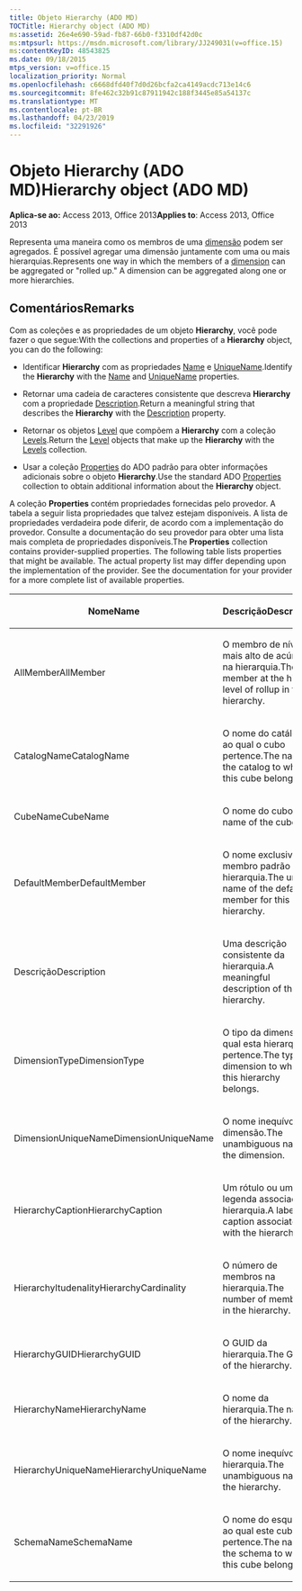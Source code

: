 ```yaml
---
title: Objeto Hierarchy (ADO MD)
TOCTitle: Hierarchy object (ADO MD)
ms:assetid: 26e4e690-59ad-fb87-66b0-f3310df42d0c
ms:mtpsurl: https://msdn.microsoft.com/library/JJ249031(v=office.15)
ms:contentKeyID: 48543825
ms.date: 09/18/2015
mtps_version: v=office.15
localization_priority: Normal
ms.openlocfilehash: c6668dfd40f7d0d26bcfa2ca4149acdc713e14c6
ms.sourcegitcommit: 8fe462c32b91c87911942c188f3445e85a54137c
ms.translationtype: MT
ms.contentlocale: pt-BR
ms.lasthandoff: 04/23/2019
ms.locfileid: "32291926"
---
```

# <a name="hierarchy-object-ado-md"></a><span data-ttu-id="98009-102">Objeto Hierarchy (ADO MD)</span><span class="sxs-lookup"><span data-stu-id="98009-102">Hierarchy object (ADO MD)</span></span>


<span data-ttu-id="98009-103">**Aplica-se ao:** Access 2013, Office 2013</span><span class="sxs-lookup"><span data-stu-id="98009-103">**Applies to**: Access 2013, Office 2013</span></span>

<span data-ttu-id="98009-p101">Representa uma maneira como os membros de uma [dimensão](dimension-object-ado-md.md) podem ser agregados. É possível agregar uma dimensão juntamente com uma ou mais hierarquias.</span><span class="sxs-lookup"><span data-stu-id="98009-p101">Represents one way in which the members of a [dimension](dimension-object-ado-md.md) can be aggregated or "rolled up." A dimension can be aggregated along one or more hierarchies.</span></span>

## <a name="remarks"></a><span data-ttu-id="98009-106">Comentários</span><span class="sxs-lookup"><span data-stu-id="98009-106">Remarks</span></span>

<span data-ttu-id="98009-107">Com as coleções e as propriedades de um objeto **Hierarchy**, você pode fazer o que segue:</span><span class="sxs-lookup"><span data-stu-id="98009-107">With the collections and properties of a **Hierarchy** object, you can do the following:</span></span>

  - <span data-ttu-id="98009-108">Identificar **Hierarchy** com as propriedades [Name](name-property-ado-md.md) e [UniqueName](uniquename-property-ado-md.md).</span><span class="sxs-lookup"><span data-stu-id="98009-108">Identify the **Hierarchy** with the [Name](name-property-ado-md.md) and [UniqueName](uniquename-property-ado-md.md) properties.</span></span>

  - <span data-ttu-id="98009-109">Retornar uma cadeia de caracteres consistente que descreva **Hierarchy** com a propriedade [Description](description-property-ado-md.md).</span><span class="sxs-lookup"><span data-stu-id="98009-109">Return a meaningful string that describes the **Hierarchy** with the [Description](description-property-ado-md.md) property.</span></span>

  - <span data-ttu-id="98009-110">Retornar os objetos [Level](level-object-ado-md.md) que compõem a **Hierarchy** com a coleção [Levels](levels-collection-ado-md.md).</span><span class="sxs-lookup"><span data-stu-id="98009-110">Return the [Level](level-object-ado-md.md) objects that make up the **Hierarchy** with the [Levels](levels-collection-ado-md.md) collection.</span></span>

  - <span data-ttu-id="98009-111">Usar a coleção [Properties](properties-collection-ado.md) do ADO padrão para obter informações adicionais sobre o objeto **Hierarchy**.</span><span class="sxs-lookup"><span data-stu-id="98009-111">Use the standard ADO [Properties](properties-collection-ado.md) collection to obtain additional information about the **Hierarchy** object.</span></span>

<span data-ttu-id="98009-p102">A coleção **Properties** contém propriedades fornecidas pelo provedor. A tabela a seguir lista propriedades que talvez estejam disponíveis. A lista de propriedades verdadeira pode diferir, de acordo com a implementação do provedor. Consulte a documentação do seu provedor para obter uma lista mais completa de propriedades disponíveis.</span><span class="sxs-lookup"><span data-stu-id="98009-p102">The **Properties** collection contains provider-supplied properties. The following table lists properties that might be available. The actual property list may differ depending upon the implementation of the provider. See the documentation for your provider for a more complete list of available properties.</span></span>

<table>
<colgroup>
<col style="width: 50%" />
<col style="width: 50%" />
</colgroup>
<thead>
<tr class="header">
<th><p><span data-ttu-id="98009-116">Nome</span><span class="sxs-lookup"><span data-stu-id="98009-116">Name</span></span></p></th>
<th><p><span data-ttu-id="98009-117">Descrição</span><span class="sxs-lookup"><span data-stu-id="98009-117">Description</span></span></p></th>
</tr>
</thead>
<tbody>
<tr class="odd">
<td><p><span data-ttu-id="98009-118">AllMember</span><span class="sxs-lookup"><span data-stu-id="98009-118">AllMember</span></span></p></td>
<td><p><span data-ttu-id="98009-119">O membro de nível mais alto de acúmulo na hierarquia.</span><span class="sxs-lookup"><span data-stu-id="98009-119">The member at the highest level of rollup in the hierarchy.</span></span></p></td>
</tr>
<tr class="even">
<td><p><span data-ttu-id="98009-120">CatalogName</span><span class="sxs-lookup"><span data-stu-id="98009-120">CatalogName</span></span></p></td>
<td><p><span data-ttu-id="98009-121">O nome do catálogo ao qual o cubo pertence.</span><span class="sxs-lookup"><span data-stu-id="98009-121">The name of the catalog to which this cube belongs.</span></span></p></td>
</tr>
<tr class="odd">
<td><p><span data-ttu-id="98009-122">CubeName</span><span class="sxs-lookup"><span data-stu-id="98009-122">CubeName</span></span></p></td>
<td><p><span data-ttu-id="98009-123">O nome do cubo.</span><span class="sxs-lookup"><span data-stu-id="98009-123">The name of the cube.</span></span></p></td>
</tr>
<tr class="even">
<td><p><span data-ttu-id="98009-124">DefaultMember</span><span class="sxs-lookup"><span data-stu-id="98009-124">DefaultMember</span></span></p></td>
<td><p><span data-ttu-id="98009-125">O nome exclusivo do membro padrão desta hierarquia.</span><span class="sxs-lookup"><span data-stu-id="98009-125">The unique name of the default member for this hierarchy.</span></span></p></td>
</tr>
<tr class="odd">
<td><p><span data-ttu-id="98009-126">Descrição</span><span class="sxs-lookup"><span data-stu-id="98009-126">Description</span></span></p></td>
<td><p><span data-ttu-id="98009-127">Uma descrição consistente da hierarquia.</span><span class="sxs-lookup"><span data-stu-id="98009-127">A meaningful description of the hierarchy.</span></span></p></td>
</tr>
<tr class="even">
<td><p><span data-ttu-id="98009-128">DimensionType</span><span class="sxs-lookup"><span data-stu-id="98009-128">DimensionType</span></span></p></td>
<td><p><span data-ttu-id="98009-129">O tipo da dimensão ao qual esta hierarquia pertence.</span><span class="sxs-lookup"><span data-stu-id="98009-129">The type of dimension to which this hierarchy belongs.</span></span></p></td>
</tr>
<tr class="odd">
<td><p><span data-ttu-id="98009-130">DimensionUniqueName</span><span class="sxs-lookup"><span data-stu-id="98009-130">DimensionUniqueName</span></span></p></td>
<td><p><span data-ttu-id="98009-131">O nome inequívoco da dimensão.</span><span class="sxs-lookup"><span data-stu-id="98009-131">The unambiguous name of the dimension.</span></span></p></td>
</tr>
<tr class="even">
<td><p><span data-ttu-id="98009-132">HierarchyCaption</span><span class="sxs-lookup"><span data-stu-id="98009-132">HierarchyCaption</span></span></p></td>
<td><p><span data-ttu-id="98009-133">Um rótulo ou uma legenda associada à hierarquia.</span><span class="sxs-lookup"><span data-stu-id="98009-133">A label or caption associated with the hierarchy.</span></span></p></td>
</tr>
<tr class="odd">
<td><p><span data-ttu-id="98009-134">HierarchyItudenality</span><span class="sxs-lookup"><span data-stu-id="98009-134">HierarchyCardinality</span></span></p></td>
<td><p><span data-ttu-id="98009-135">O número de membros na hierarquia.</span><span class="sxs-lookup"><span data-stu-id="98009-135">The number of members in the hierarchy.</span></span></p></td>
</tr>
<tr class="even">
<td><p><span data-ttu-id="98009-136">HierarchyGUID</span><span class="sxs-lookup"><span data-stu-id="98009-136">HierarchyGUID</span></span></p></td>
<td><p><span data-ttu-id="98009-137">O GUID da hierarquia.</span><span class="sxs-lookup"><span data-stu-id="98009-137">The GUID of the hierarchy.</span></span></p></td>
</tr>
<tr class="odd">
<td><p><span data-ttu-id="98009-138">HierarchyName</span><span class="sxs-lookup"><span data-stu-id="98009-138">HierarchyName</span></span></p></td>
<td><p><span data-ttu-id="98009-139">O nome da hierarquia.</span><span class="sxs-lookup"><span data-stu-id="98009-139">The name of the hierarchy.</span></span></p></td>
</tr>
<tr class="even">
<td><p><span data-ttu-id="98009-140">HierarchyUniqueName</span><span class="sxs-lookup"><span data-stu-id="98009-140">HierarchyUniqueName</span></span></p></td>
<td><p><span data-ttu-id="98009-141">O nome inequívoco da hierarquia.</span><span class="sxs-lookup"><span data-stu-id="98009-141">The unambiguous name of the hierarchy.</span></span></p></td>
</tr>
<tr class="odd">
<td><p><span data-ttu-id="98009-142">SchemaName</span><span class="sxs-lookup"><span data-stu-id="98009-142">SchemaName</span></span></p></td>
<td><p><span data-ttu-id="98009-143">O nome do esquema ao qual este cubo pertence.</span><span class="sxs-lookup"><span data-stu-id="98009-143">The name of the schema to which this cube belongs.</span></span></p></td>
</tr>
</tbody>
</table>

